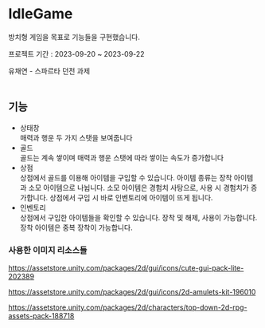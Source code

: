 # IdleGame
방치형 게임을 목표로 기능들을 구현했습니다.

프로젝트 기간 : 2023-09-20 ~ 2023-09-22

유채연 - 스파르타 던전 과제
<br/>
<br/>

## 기능
* 상태창 <br/>
  매력과 행운 두 가지 스탯을 보여줍니다
* 골드 <br/>
  골드는 계속 쌓이며 매력과 행운 스탯에 따라 쌓이는 속도가 증가합니다
* 상점 <br/>
  상점에서 골드를 이용해 아이템을 구입할 수 있습니다.
  아이템 종류는 장착 아이템과 소모 아이템으로 나뉩니다.
  소모 아이템은 경험치 사탕으로, 사용 시 경험치가 증가합니다.
  상점에서 구입 시 바로 인벤토리에 아이템이 뜨게 됩니다.
* 인벤토리 <br/>
  상점에서 구입한 아이템들을 확인할 수 있습니다.
  장착 및 해제, 사용이 가능합니다.
  장착 아이템은 중복 장착이 가능합니다.

### 사용한 이미지 리소스들
https://assetstore.unity.com/packages/2d/gui/icons/cute-gui-pack-lite-202389

https://assetstore.unity.com/packages/2d/gui/icons/2d-amulets-kit-196010

https://assetstore.unity.com/packages/2d/characters/top-down-2d-rpg-assets-pack-188718
